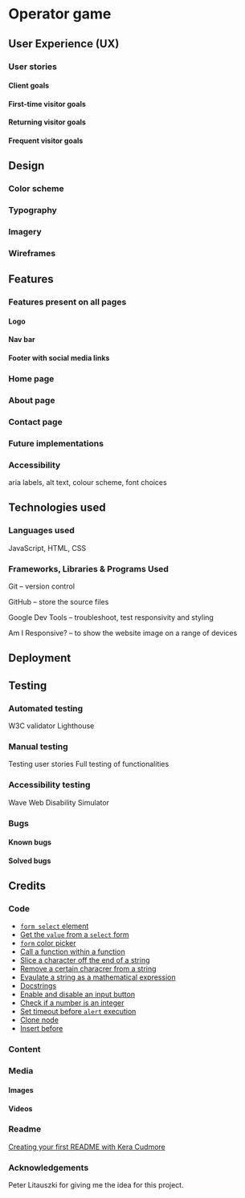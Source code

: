 
# Operator game


## User Experience (UX)

### User stories

#### Client goals

#### First-time visitor goals

#### Returning visitor goals

#### Frequent visitor goals

## Design

### Color scheme

### Typography

### Imagery

### Wireframes

## Features

### Features present on all pages

#### Logo

#### Nav bar

#### Footer with social media links

### Home page

### About page

### Contact page

### Future implementations

### Accessibility

aria labels, alt text, colour scheme, font choices

## Technologies used

### Languages used

JavaScript, HTML, CSS

### Frameworks,  Libraries & Programs Used

<!--Balsamiq – wireframes
-->

Git – version control

GitHub – store the source files

<!--Google Fonts - import fonts used on the website
-->
Google Dev Tools – troubleshoot, test responsivity and styling

<!--FontAwsome – icons
-->
<!--TinyPNG – compress images
-->
<!--Birne – resize images and convert to `webp` format
-->
<!--Favicon.io – create the favicon
-->
Am I Responsive? – to show the website image on a range of devices

<!--Shields.io – add badges to README
-->
## Deployment

## Testing

### Automated testing
W3C validator
Lighthouse

### Manual testing
Testing user stories
Full testing of functionalities

### Accessibility testing
Wave
Web Disability Simulator

### Bugs
#### Known bugs
#### Solved bugs




## Credits

### Code

- [`form select` element](https://www.w3schools.com/html/html_form_elements.asp)
- [Get the `value` from a `select` form](https://www.w3schools.com/jsref/prop_select_value.asp)
- [`form` color picker](https://www.w3schools.com/html/tryit.asp?filename=tryhtml_input_color)
- [Call a function within a function](https://stackoverflow.com/a/4524890)
- [Slice a character off the end of a string](https://stackoverflow.com/a/952945)
- [Remove a certain characrer from a string](https://www.scaler.com/topics/javascript-remove-character-from-string/)
- [Evaulate a string as a mathematical expression](https://developer.mozilla.org/en-US/docs/Web/JavaScript/Reference/Global_Objects/eval#never_use_direct_eval!)
- [Docstrings](https://stackoverflow.com/questions/34205666/utilizing-docstrings)
- [Enable and disable an input button](https://stackoverflow.com/a/13831737)
- [Check if a number is an integer](https://developer.mozilla.org/en-US/docs/Web/JavaScript/Reference/Global_Objects/Number/isInteger)
- [Set timeout before `alert` execution](https://stackoverflow.com/a/41936135)
- [Clone node](https://www.w3schools.com/jsref/met_node_clonenode.asp)
- [Insert before](https://www.w3schools.com/jsref/met_node_insertbefore.asp)

### Content

### Media

#### Images

#### Videos

### Readme

[Creating your first README with Kera Cudmore](https://www.youtube.com/watch?v=XbYJ4VlhSnY)


### Acknowledgements

Peter Litauszki for giving me the idea for this project.
